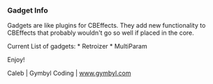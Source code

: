 ### Gadget Info ###

Gadgets are like plugins for CBEffects. They add new functionality to CBEffects that probably wouldn't go so well if placed in the core.

Current List of gadgets:
	* Retroizer
	* MultiParam

Enjoy!

Caleb | Gymbyl Coding | www.gymbyl.com